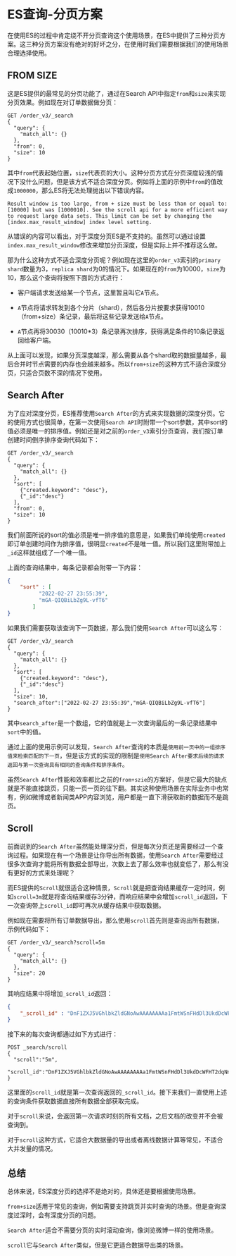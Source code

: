 # ES查询-分页方案

在使用ES的过程中肯定绕不开分页查询这个使用场景，在ES中提供了三种分页方案。这三种分页方案没有绝对的好坏之分，在使用时我们需要根据我们的使用场景合理选择使用。

## FROM SIZE

这是ES提供的最常见的分页功能了，通过在Search API中指定`from`和`size`来实现分页效果。例如现在对订单数据做分页：

```http
GET /order_v3/_search
{
  "query": {
    "match_all": {}
  },
  "from": 0,
  "size": 10
}
```

其中`from`代表起始位置，`size`代表页的大小。这种分页方式在分页深度较浅的情况下没什么问题，但是该方式不适合深度分页。例如将上面的示例中`from`的值改成`1000000`，那么ES将无法处理抛出以下错误内容。

```log
Result window is too large, from + size must be less than or equal to: [10000] but was [1000010]. See the scroll api for a more efficient way to request large data sets. This limit can be set by changing the [index.max_result_window] index level setting.
```

从错误的内容可以看出，对于深度分页ES是不支持的。虽然可以通过设置`index.max_result_window`修改来增加分页深度，但是实际上并不推荐这么做。

那为什么这种方式不适合深度分页呢？例如现在这里的`order_v3`索引的`primary shard`数量为3，`replica shard`为0的情况下。如果现在的`from`为10000，`size`为10，那么这个查询将按照下面的方式进行：

- 客户端请求发送给某一个节点，这里暂且叫它`A`节点。

- `A`节点将请求转发到各个分片（shard），然后各分片按要求获得10010（from+size）条记录，最后将这些记录发送给`A`节点。

- `A`节点再将30030（10010*3）条记录再次排序，获得满足条件的10条记录返回给客户端。

从上面可以发现，如果分页深度越深，那么需要从各个shard取的数据量越多，最后合并时节点需要的内存也会越来越多。所以`from+size`的这种方式不适合深度分页，只适合页数不深的情况下使用。

## Search After

为了应对深度分页，ES推荐使用`Search After`的方式来实现数据的深度分页。它的使用方式也很简单，在第一次使用`Search API`时附带一个sort参数，其中sort的值必须是唯一的排序值。例如还是对之前的`order_v3`索引分页查询，我们按订单创建时间倒序排序查询代码如下：

```http
GET /order_v3/_search
{
  "query": {
    "match_all": {}
  },
  "sort": [
    {"created.keyword": "desc"},
    {"_id":"desc"}
  ],
  "from": 0,
  "size": 10
}
```

我们前面所说的sort的值必须是唯一排序值的意思是，如果我们单纯使用`created`即订单创建时间作为排序值，很明显`created`不是唯一值。所以我们这里附带加上`_id`这样就组成了一个唯一值。

上面的查询结果中，每条记录都会附带一下内容：

```json
{
    "sort" : [
          "2022-02-27 23:55:39",
          "mGA-QIQBiLbZg9L-vfT6"
        ]
}
```

如果我们需要获取该查询下一页数据，那么我们使用`Search After`可以这么写：

```http
GET /order_v3/_search
{
  "query": {
    "match_all": {}
  },
  "sort": [
    {"created.keyword": "desc"},
    {"_id":"desc"}  
  ],
  "size": 10, 
  "search_after":["2022-02-27 23:55:39","mGA-QIQBiLbZg9L-vfT6"]
}
```

其中`search_after`是一个数组，它的值就是上一次查询最后的一条记录结果中`sort`中的值。

通过上面的使用示例可以发现，`Search After`查询的本质是`使用前一页中的一组排序值来检索匹配的下一页`，但是该方式的实现的限制是`使用Search After要求后续的请求返回与第一次查询具有相同的查询条件和排序条件`。

虽然`Search After`性能和效率都比之前的`from+szie`的方案好，但是它最大的缺点就是不能直接跳页，只能一页一页的往下翻。其实这种使用场景在实际业务中也常有，例如微博或者新闻类APP内容浏览，用户都是一直下滑获取新的数据而不是跳页。

## Scroll

前面说到的`Search After`虽然能处理深分页，但是每次分页还是需要经过一个查询过程。如果现在有一个场景是让你导出所有数据，使用`Search After`需要经过很多次查询才能将所有数据全部导出，次数上去了那么效率也就变低了，那么有没有更好的方式来处理呢？

而ES提供的`Scroll`就很适合这种情景，`Scroll`就是把查询结果缓存一定时间，例如`scroll=3m`就是将查询结果缓存3分钟，而响应结果中会增加`scroll_id`返回，下一次查询带上`scroll_id`即可再次从缓存结果中获取数据。

例如现在需要将所有订单数据导出，那么使用`scroll`首先则是查询出所有数据，示例代码如下：

```http
GET /order_v3/_search?scroll=5m
{
  "query": {
    "match_all": {}
  },
  "size": 20
}
```

其响应结果中将增加`_scroll_id`返回：

```json
{
    "_scroll_id" : "DnF1ZXJ5VGhlbkZldGNoAwAAAAAAAAa1FmtWSnFHdDl3UkdDcWFHT2dqNnBjWEEAAAAAAAAAORYwR1M3NkloUlM3T0xqY05sNlVfc2tBAAAAAAAAADoWMEdTNzZJaFJTN09MamNObDZVX3NrQQ=="
}
```

接下来的每次查询都通过如下方式进行：

```http
POST _search/scroll
{
  "scroll":"5m",
  "scroll_id":"DnF1ZXJ5VGhlbkZldGNoAwAAAAAAAAa1FmtWSnFHdDl3UkdDcWFHT2dqNnBjWEEAAAAAAAAAORYwR1M3NkloUlM3T0xqY05sNlVfc2tBAAAAAAAAADoWMEdTNzZJaFJTN09MamNObDZVX3NrQQ=="
}
```

这里面的`scroll_id`就是第一次查询返回的`_scroll_id`。接下来我们一直使用上述的查询条件获取数据直接所有数据全部获取完成。

对于`scroll`来说，会返回第一次请求时刻的所有文档，之后文档的改变并不会被查询到。

对于`scroll`这种方式，它适合大数据量的导出或者离线数据计算等常见，不适合大并发量的情况。

## 总结

总体来说，ES深度分页的选择不是绝对的，具体还是要根据使用场景。

`from+size`适用于常见的查询，例如需要支持跳页并实时查询的场景。但是查询深度过深时，会有深度分页的问题。

`Search After`适合不需要分页的实时滚动查询，像浏览微博一样的使用场景。

`scroll`它与`Search After`类似，但是它更适合数据导出类的场景。
